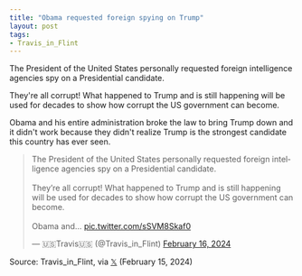 ```yaml
---
title: "Obama requested foreign spying on Trump"
layout: post
tags:
- Travis_in_Flint
---
```


The President of the United States personally requested foreign intelligence agencies spy on a Presidential candidate.

They're all corrupt!  What happened to Trump and is still happening will be used for decades to show how corrupt the US government can become.

Obama and his entire administration broke the law to bring Trump down and it didn't work because they didn't realize Trump is the strongest candidate this country has ever seen.

<blockquote class="twitter-tweet"><p lang="en" dir="ltr">The President of the United States personally requested foreign intelligence agencies spy on a Presidential candidate. <br><br>They’re all corrupt! What happened to Trump and is still happening will be used for decades to show how corrupt the US government can become. <br><br>Obama and… <a href="https://t.co/sSVM8Skaf0">pic.twitter.com/sSVM8Skaf0</a></p>&mdash; 🇺🇸Travis🇺🇸 (@Travis_in_Flint) <a href="https://twitter.com/Travis_in_Flint/status/1758340631229772150?ref_src=twsrc%5Etfw">February 16, 2024</a></blockquote> <script async src="https://platform.twitter.com/widgets.js" charset="utf-8"></script>

Source: Travis_in_Flint, via [𝕏](https://x.com) (February 15, 2024)
